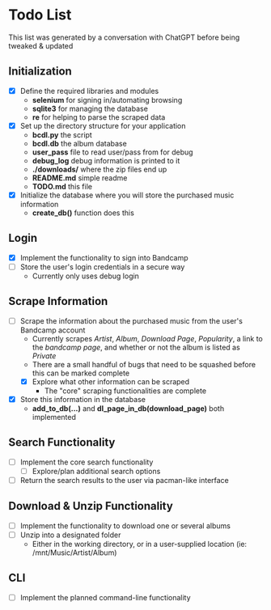 # Todo List

This list was generated by a conversation with ChatGPT before being tweaked & updated

## Initialization
- [X] Define the required libraries and modules
  - __selenium__ for signing in/automating browsing
  - __sqlite3__ for managing the database
  - __re__ for helping to parse the scraped data
- [X] Set up the directory structure for your application
  - __bcdl.py__ the script
  - __bcdl.db__ the album database
  - __user_pass__ file to read user/pass from for debug
  - __debug_log__ debug information is printed to it
  - __./downloads/__ where the zip files end up
  - __README.md__ simple readme
  - __TODO.md__ this file
- [X] Initialize the database where you will store the purchased music information
  - __create_db()__ function does this

## Login
- [X] Implement the functionality to sign into Bandcamp
- [ ] Store the user's login credentials in a secure way
  - Currently only uses debug login

## Scrape Information
- [ ] Scrape the information about the purchased music from the user's Bandcamp account
  - Currently scrapes *Artist*, *Album*, *Download Page*, *Popularity*, a link to the *bandcamp page*, and whether or not the album is listed as *Private*
  - There are a small handful of bugs that need to be squashed before this can be marked complete
  - [X] Explore what other information can be scraped
    - The "core" scraping functionalities are complete
- [X] Store this information in the database
  - __add_to_db(...)__ and __dl_page_in_db(download_page)__ both implemented

## Search Functionality
- [ ] Implement the core search functionality
  - [ ] Explore/plan additional search options
- [ ] Return the search results to the user via pacman-like interface

## Download & Unzip Functionality
- [ ] Implement the functionality to download one or several albums
- [ ] Unzip into a designated folder
  - Either in the working directory, or in a user-supplied location (ie: /mnt/Music/Artist/Album)

## CLI
- [ ] Implement the planned command-line functionality

